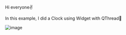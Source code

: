 Hi everyone:v:

In this example, I did a Clock using Widget with QThread:clap:

![image](https://user-images.githubusercontent.com/91613858/218091055-cd7b647f-24b6-4de5-94d8-27628c89899d.png)
